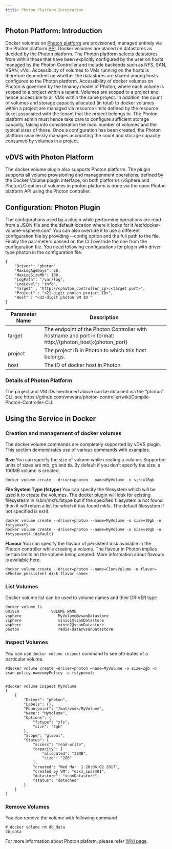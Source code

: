 ```yaml
---
title: Photon Platform Integration
---
```

## Photon Platform: Introduction
Docker volumes on [Photon platform](https://vmware.github.io/photon-controller) are provisioned, managed entirely via the Photon platform [API](https://github.com/vmware/photon-controller/wiki/API). Docker volumes are placed on datastores as decided by the Photon platform. The Photon platform selects datastores from within those that have been explicitly configured by the user on hosts managed by the Photon Controller and include backends such as NFS, SAN, VSAN, vVol. Accessibility of volumes to VMs running on the hosts is therefore dependent on whether the datastores are shared among hosts configured to the Photon platform. Accessibility of docker volumes on Photon is governed by the tenancy model of Photon, where each volume is scoped to a project within a tenant. Volumes are scoped to a project and hence accessible to all VMs within the same project. In addition, the count of volumes and storage capacity allocated (in total) to docker volumes within a project are managed via resource limits defined by the resource ticket associated with the tenant that the project belongs to. The Photon platform admin must hence take care to configure sufficient storage capacity, taking into consideration the max. number of volumes and the typical sizes of those. Once a configuration has been created, the Photon platform seamlessly manages accounting the count and storage capacity consumed by volumes in a project.

## vDVS with Photon Platform

The docker volume plugin also supports Photon platform. The plugin supports all volume provisioning and managenment operations, defined by the Docker Volume plugin interface, on both platforms (vSphere and Photon).Creation of volumes in photon platform is done via the open Photon platform API using the Photon controller. 

## Configuration: Photon Plugin

The configurations used by a plugin while performing operations are read from a JSON file and the default location where it looks for it /etc/docker-volume-vsphere.conf. You can also override it to use  a different configuration file by providing --config option and the full path to the file. Finally the parameters passed on the CLI override the one from the configuration file. You need following configurations for plugin with driver type photon in the configuration file.

```
{
    "Driver": "photon"
    "MaxLogAgeDays": 28,
    "MaxLogSizeMb": 100,
    "LogPath": "/var/log",
    "LogLevel": "info",
    "Target" : "http://<photon_controller_ip>:<target port>",
    "Project" : "<21-digit photon project ID>",
    "Host" : "<32-digit photon VM ID "
}
```
<table class="table table-striped table-hover ">
  <thead>
    <tr>
      <th>Parameter Name</th>
      <th>Description</th>
    </tr>
  </thead>
  <tbody>
    <tr>
      <td>target</td>
      <td>The endpoint of the Photon Controller with hostname and port in format: http://{photon_host}:{photon_port} </td>
    </tr>
    <tr>
      <td>project</td>
      <td>The project ID in Photon to which this host belongs.</td>
    </tr>
    <tr>
      <td>host</td>
      <td>The ID of docker host in Photon.</td>
    </tr>
</tbody>
</table>


<div class="panel panel-info">
  <div class="panel-heading">
    <h3 class="panel-title">Details of Photon Platform</h3>
  </div>
  <div class="panel-body">
     The project and VM IDs mentioned above can be obtained via the “photon” CLI, see https://github.com/vmware/photon-controller/wiki/Compile-Photon-Controller-CLI.
  </div>
</div> 

## Using the Service in Docker

### Creation and management of docker volumes
The docker volume commands are completely supported by vDVS plugin. This section demonstrates use of various commands with examples.


<b> Size </b>
You can specify the size of volume while creating a volume. Supported units of sizes are mb, gb and tb. By default if you don’t specify the size, a 100MB volume is created.

```
docker volume create --driver=photon --name=MyVolume -o size=10gb
```

<b> File System Type (fstype) </b>
You can specify the filesystem which will be used it to create the volumes. The docker plugin will look for existing filesystesm in /sbin/mkfs.fstype but if the specified filesystem is not found then it will return a list for which it has found mkfs. The default filesystem if not specified is ext4.

```
docker volume create --driver=photon --name=MyVolume -o size=10gb -o fstype=xfs
docker volume create --driver=photon --name=MyVolume -o size=10gb -o fstype=ext4 (default)

```

<b> Flavour </b>
You can specify the flavour of persistent disk available in the Photon controller while creating a volume. The flavour in Photon implies certain limits on the volume being created.
More information about flavours is available [here](https://github.com/vmware/photon-controller/wiki/Flavors).

```
docker volume create --driver=photon --name=CloneVolume -o flavor=<Photon persistent disk flavor name>
```

### List Volumes
Docker volume list can be used to volume names and their DRIVER type

```
docker volume ls
DRIVER              VOLUME NAME
vsphere                MyVolume@vsanDatastore
vsphere                minio1@vsanDatastore
vsphere                minio2@vsanDatastore
photon                 redis-data@vsanDatastore
```
### Inspect Volumes
You can use `docker volume inspect` command to see attributes of a particular volume.

```
#docker volume create —driver=photon —name=MyVolume -o size=2gb -o vsan-policy-name=myPolicy -o fstype=xfs


#docker volume inspect MyVolume
[
    {
        "Driver": "photon",
        "Labels": {},
        "Mountpoint": "/mnt/vmdk/MyVolume",
        "Name": "MyVolume",
        "Options": {
            "fstype": "xfs",
            "size": "2gb"
        },
        "Scope": "global",
        "Status": {
            "access": "read-write",
            "capacity": {
                "allocated": "32MB",
                "size": "2GB"
            },
            "created": "Wed Mar  1 20:06:02 2017",
            "created by VM": "esx1_swarm01",
            "datastore": "vsanDatastore",
            "status": "detached"
        }
    }
]
```

### Remove Volumes
You can remove the volume with following command


```
# docker volume rm db_data
db_data
```


For more information about Photon plaform, please refer [Wiki page](https://github.com/vmware/photon-controller/wiki).
